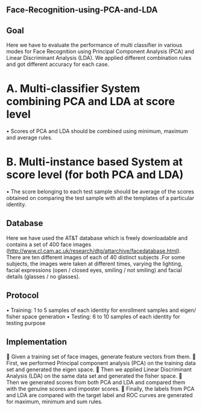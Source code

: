 ## Face-Recognition-using-PCA-and-LDA

## Goal
Here we have to evaluate the performance of multi classifier in various modes for Face Recognition using Principal Component Analysis (PCA) and Linear Discriminant Analysis (LDA).
We applied different combination rules and got different accuracy for each case.

# A. Multi-classifier System combining PCA and LDA at score level
• Scores of PCA and LDA should be combined using minimum, maximum and average rules.
# B. Multi-instance based System at score level (for both PCA and LDA)
• The score belonging to each test sample should be average of the scores obtained on comparing the test sample with all the templates of a particular identity.

## Database
Here we have used the AT&T database which is freely downloadable and contains a set of 400 face images (http://www.cl.cam.ac.uk/research/dtg/attarchive/facedatabase.html). 
There are ten different images of each of 40 distinct subjects .For some subjects, the images were taken
at different times, varying the lighting, facial expressions (open / closed eyes, smiling / not
smiling) and facial details (glasses / no glasses).

## Protocol
• Training: 1 to 5 samples of each identity for enrollment samples and eigen/ fisher space
generation
• Testing: 6 to 10 samples of each identity for testing purpose

## Implementation
 Given a training set of face images, generate feature vectors from them.
 First, we performed Principal component analysis (PCA) on the training data set and generated
the eigen space.
 Then we applied Linear Discriminant Analysis (LDA) on the same data set and generated the
fisher space.
 Then we generated scores from both PCA and LDA and compared them with the genuine
scores and imposter scores.
 Finally, the labels from PCA and LDA are compared with the target label and ROC curves are
generated for maximum, minimum and sum rules.
